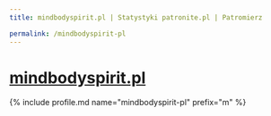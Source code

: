```yaml
---
title: mindbodyspirit.pl | Statystyki patronite.pl | Patromierz

permalink: /mindbodyspirit-pl
---
```


# [mindbodyspirit.pl](https://patronite.pl/mindbodyspirit-pl)

{% include profile.md name="mindbodyspirit-pl" prefix="m" %}
